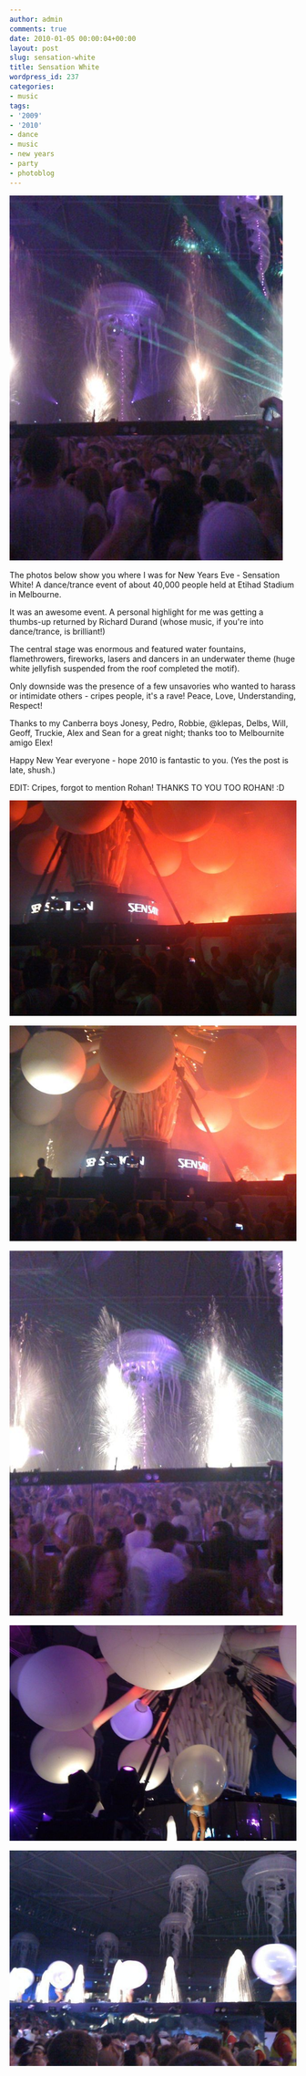 ```yaml
---
author: admin
comments: true
date: 2010-01-05 00:00:04+00:00
layout: post
slug: sensation-white
title: Sensation White
wordpress_id: 237
categories:
- music
tags:
- '2009'
- '2010'
- dance
- music
- new years
- party
- photoblog
---
```


![](/images/p_1600_1200_378E07FA-F260-4438-B7EA-60CE2FDE2440.jpeg)

The photos below show you where I was for New Years Eve - Sensation White! A dance/trance event of about 40,000 people held at Etihad Stadium in Melbourne.

It was an awesome event. A personal highlight for me was getting a thumbs-up returned by Richard Durand (whose music, if you're into dance/trance, is brilliant!)

The central stage was enormous and featured water fountains, flamethrowers, fireworks, lasers and dancers in an underwater theme (huge white jellyfish suspended from the roof completed the motif).

Only downside was the presence of a few unsavories who wanted to harass or intimidate others - cripes people, it's a rave! Peace, Love, Understanding, Respect!

Thanks to my Canberra boys Jonesy, Pedro, Robbie, @klepas, Delbs, Will, Geoff, Truckie, Alex and Sean for a great night; thanks too to Melbournite amigo Elex!

Happy New Year everyone - hope 2010 is fantastic to you. (Yes the post is late, shush.)

EDIT: Cripes, forgot to mention Rohan! THANKS TO YOU TOO ROHAN! :D

[![](/images/l_1600_1200_AEDA8B32-4A3D-4071-95D2-7D9EF315A50B.jpeg)](/images/l_1600_1200_AEDA8B32-4A3D-4071-95D2-7D9EF315A50B.jpeg)

[![](/images/l_1600_1200_9BA3C81D-E0F7-446F-B42A-379E8B9C523F.jpeg)](/images//l_1600_1200_9BA3C81D-E0F7-446F-B42A-379E8B9C523F.jpeg)

[![](/images/p_1600_1200_D011C238-A150-4D30-AC59-79BEE1176808.jpeg)](/images/p_1600_1200_D011C238-A150-4D30-AC59-79BEE1176808.jpeg)

[![](/images/l_1600_1200_E0A06D30-0DA4-41DD-9E3A-E62C81E45872.jpeg)](/images/l_1600_1200_E0A06D30-0DA4-41DD-9E3A-E62C81E45872.jpeg)

[![](/images/l_1600_1200_2C75D9F1-1B3B-4BB4-B033-860191159A6E.jpeg)](/images/l_1600_1200_2C75D9F1-1B3B-4BB4-B033-860191159A6E.jpeg)
